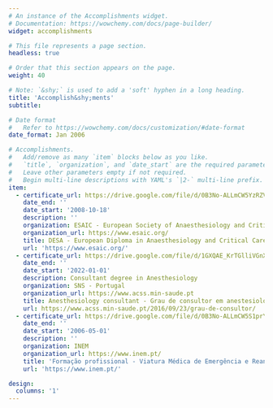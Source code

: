 ```yaml
---
# An instance of the Accomplishments widget.
# Documentation: https://wowchemy.com/docs/page-builder/
widget: accomplishments

# This file represents a page section.
headless: true

# Order that this section appears on the page.
weight: 40

# Note: `&shy;` is used to add a 'soft' hyphen in a long heading.
title: 'Accomplish&shy;ments'
subtitle:

# Date format
#   Refer to https://wowchemy.com/docs/customization/#date-format
date_format: Jan 2006

# Accomplishments.
#   Add/remove as many `item` blocks below as you like.
#   `title`, `organization`, and `date_start` are the required parameters.
#   Leave other parameters empty if not required.
#   Begin multi-line descriptions with YAML's `|2-` multi-line prefix.
item:
  - certificate_url: https://drive.google.com/file/d/0B3No-ALLmCW5YzRZV1RnaXNteWM/view?usp=sharing&resourcekey=0-SeHmt0uZQypoaZV4b4EGVg
    date_end: ''
    date_start: '2008-10-18'
    description: ''
    organization: ESAIC - European Society of Anaesthesiology and Critical Care
    organization_url: https://www.esaic.org/
    title: DESA - European Diploma in Anaesthesiology and Critical Care
    url: 'https://www.esaic.org/'
  - certificate_url: https://drive.google.com/file/d/1GXQAE_KrTGlliVGnXU7SIAJm7eW6LibM/view?usp=sharing
    date_end: ''
    date_start: '2022-01-01'
    description: Consultant degree in Anesthesiology
    organization: SNS - Portugal
    organization_url: https://www.acss.min-saude.pt
    title: Anesthesiology consultant - Grau de consultor em anestesiologia
    url: https://www.acss.min-saude.pt/2016/09/23/grau-de-consultor/
  - certificate_url: https://drive.google.com/file/d/0B3No-ALLmCW5S1prY2taSkxmM2s/view?usp=sharing&resourcekey=0-P-p7naujqUzqYZGyBf40og
    date_end: ''
    date_start: '2006-05-01'
    description: ''
    organization: INEM
    organization_url: https://www.inem.pt/
    title: 'Formação profissional - Viatura Médica de Emergência e Reanimação - médicos'
    url: 'https://www.inem.pt/'

design:
  columns: '1'
---
```


